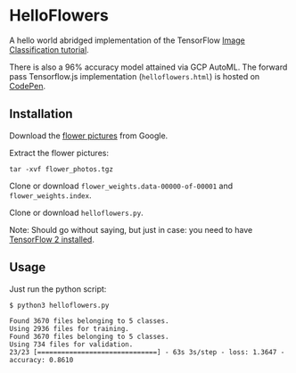# HelloFlowers

A hello world abridged implementation of the TensorFlow [Image Classification tutorial](https://www.tensorflow.org/tutorials/images/classification).

There is also a 96% accuracy model attained via GCP AutoML. The forward pass Tensorflow.js implementation (`helloflowers.html`) is hosted on [CodePen](https://codepen.io/mrderive/full/VwmgxqR).

## Installation

Download the [flower pictures](https://storage.googleapis.com/download.tensorflow.org/example_images/flower_photos.tgz) from Google.

Extract the flower pictures:
```
tar -xvf flower_photos.tgz
```

Clone or download `flower_weights.data-00000-of-00001` and `flower_weights.index`.

Clone or download `helloflowers.py`.

Note: Should go without saying, but just in case: you need to have [TensorFlow 2 installed](https://www.tensorflow.org/install).

## Usage

Just run the python script:
```
$ python3 helloflowers.py

Found 3670 files belonging to 5 classes.
Using 2936 files for training.
Found 3670 files belonging to 5 classes.
Using 734 files for validation.
23/23 [==============================] - 63s 3s/step - loss: 1.3647 - accuracy: 0.8610
```
